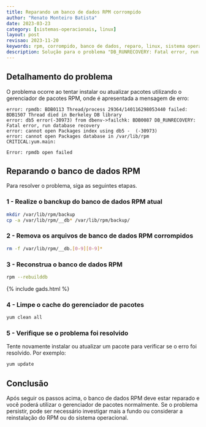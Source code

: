 ```yaml
---
title: Reparando um banco de dados RPM corrompido
author: "Renato Monteiro Batista"
date: 2023-03-23
category: [sistemas-operacionais, linux]
layout: post
revisao: 2023-11-20
keywords: rpm, corrompido, banco de dados, reparo, linux, sistema operacional, tutorial, howto, guia, passo a passo, RPM, database, corrupted, repair, Linux, operating system, tutorial, howto, guide, step by step
description: Solução para o problema "DB_RUNRECOVERY: Fatal error, run database recovery" ao tentar utilizar o gerenciador de pacotes.
---
```


## Detalhamento do problema

O problema ocorre ao tentar instalar ou atualizar pacotes utilizando o gerenciador de pacotes RPM, onde é apresentada a mensagem de erro: 

```
error: rpmdb: BDB0113 Thread/process 29364/140116298053440 failed: BDB1507 Thread died in Berkeley DB library
error: db5 error(-30973) from dbenv->failchk: BDB0087 DB_RUNRECOVERY: Fatal error, run database recovery
error: cannot open Packages index using db5 -  (-30973)
error: cannot open Packages database in /var/lib/rpm
CRITICAL:yum.main:

Error: rpmdb open failed
```

## Reparando o banco de dados RPM

Para resolver o problema, siga as seguintes etapas.

### 1 - Realize o banckup do banco de dados RPM atual

```bash
mkdir /var/lib/rpm/backup
cp -a /var/lib/rpm/__db* /var/lib/rpm/backup/
```

### 2 - Remova os arquivos de banco de dados RPM corrompidos

```bash
rm -f /var/lib/rpm/__db.[0-9][0-9]*
```

### 3 - Reconstrua o banco de dados RPM

```bash
rpm --rebuilddb
```

{% include gads.html %}

### 4 - Limpe o cache do gerenciador de pacotes

```bash
yum clean all
```

### 5 - Verifique se o problema foi resolvido

Tente novamente instalar ou atualizar um pacote para verificar se o erro foi resolvido. Por exemplo:

```bash
yum update
```

## Conclusão

Após seguir os passos acima, o banco de dados RPM deve estar reparado e você poderá utilizar o gerenciador de pacotes normalmente. Se o problema persistir, pode ser necessário investigar mais a fundo ou considerar a reinstalação do RPM ou do sistema operacional.